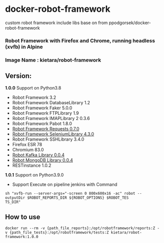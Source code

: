 # docker-robot-framework
custom robot framework include libs base on from ppodgorsek/docker-robot-framework
### Robot Framework with Firefox and Chrome, running headless (xvfb) in Alpine

### Image Name : kietara/robot-framework
## Version: 
**1.0.0** Support on Python3.8 
- Robot Framework 3.2
- Robot Framework DatabaseLibrary 1.2
- Robot Framework Faker 5.0.0
- Robot Framework FTPLibrary 1.9
- Robot Framework IMAPLibrary 2 0.3.6
- Robot Framework Pabot 1.8.0
- [Robot Framework Requests 0.7.0](https://pypi.org/project/robotframework-requests)
- [Robot Framework SeleniumLibrary 4.3.0](https://pypi.org/project/robotframework-seleniumlibrary/)
- Robot Framework SSHLibrary 3.4.0
- Firefox ESR 78
- Chromium 83.0 
- [Robot Kafka Library 0.0.4](https://pypi.org/project/robot-kafka-library) 
- [Robot MongoDB Library 0.0.4](https://pypi.org/project/robot-mongodb-library)
- RESTinstance 1.0.2

**1.0.1** Support on Python3.9.0
- Support Execute on pipeline jenkins with Command
```
sh "xvfb-run --server-args="-screen 0 800x600x16 -ac" robot --outputDir $ROBOT_REPORTS_DIR ${ROBOT_OPTIONS} $ROBOT_TES
TS_DIR"
```


## How to use
``` docker run --rm -v {path_file_reports}:/opt/robotframework/reports:Z -v {path_file_tests}:/opt/robotframework/tests:Z kietara/robot-framework:1.0.0 ```
